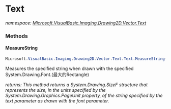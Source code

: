 ﻿# Text
_namespace: [Microsoft.VisualBasic.Imaging.Drawing2D.Vector.Text](./index.md)_





### Methods

#### MeasureString
```csharp
Microsoft.VisualBasic.Imaging.Drawing2D.Vector.Text.Text.MeasureString(Microsoft.VisualBasic.Imaging.GDIPlusDeviceHandle)
```
Measures the specified string when drawn with the specified System.Drawing.Font.(最大的Rectangle)

_returns: This method returns a System.Drawing.SizeF structure that represents the size,
 in the units specified by the System.Drawing.Graphics.PageUnit property, of the
 string specified by the text parameter as drawn with the font parameter._


